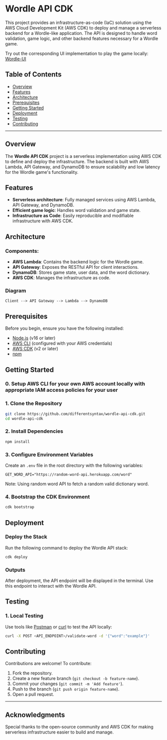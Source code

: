 
# Wordle API CDK

This project provides an infrastructure-as-code (IaC) solution using the AWS Cloud Development Kit (AWS CDK) to deploy and manage a serverless backend for a Wordle-like application. The API is designed to handle word validation, game logic, and other backend features necessary for a Wordle game.

Try out the corresponding UI implementation to play the game locally: [Wordle-UI](https://github.com/differentsyntax/wordle-ui)

## Table of Contents

- [Overview](#overview)
- [Features](#features)
- [Architecture](#architecture)
- [Prerequisites](#prerequisites)
- [Getting Started](#getting-started)
- [Deployment](#deployment)
- [Testing](#testing)
- [Contributing](#contributing)

---

## Overview

The **Wordle API CDK** project is a serverless implementation using AWS CDK to define and deploy the infrastructure. The backend is built with AWS Lambda, API Gateway, and DynamoDB to ensure scalability and low latency for the Wordle game's functionality.

## Features

- **Serverless architecture**: Fully managed services using AWS Lambda, API Gateway, and DynamoDB.
- **Efficient game logic**: Handles word validation and game state.
- **Infrastructure as Code**: Easily reproducible and modifiable infrastructure with AWS CDK.

## Architecture

### Components:

- **AWS Lambda**: Contains the backend logic for the Wordle game.
- **API Gateway**: Exposes the RESTful API for client interactions.
- **DynamoDB**: Stores game state, user data, and the word dictionary.
- **AWS CDK**: Manages the infrastructure as code.

### Diagram

```text
Client --> API Gateway --> Lambda --> DynamoDB
```

## Prerequisites

Before you begin, ensure you have the following installed:

- [Node.js](https://nodejs.org/) (v16 or later)
- [AWS CLI](https://aws.amazon.com/cli/) (configured with your AWS credentials)
- [AWS CDK](https://aws.amazon.com/cdk/) (v2 or later)
- [npm](https://www.npmjs.com/)

## Getting Started

### 0. Setup AWS CLI for your own AWS account locally with appropriate IAM access policies for your user

### 1. Clone the Repository

```bash
git clone https://github.com/differentsyntax/wordle-api-cdk.git
cd wordle-api-cdk
```

### 2. Install Dependencies

```bash
npm install
```

### 3. Configure Environment Variables

Create an `.env` file in the root directory with the following variables:

```env
GET_WORD_API="https://random-word-api.herokuapp.com/word"
```
Note: Using random word API to fetch a random valid dictionary word. 

### 4. Bootstrap the CDK Environment

```bash
cdk bootstrap
```

## Deployment

### Deploy the Stack

Run the following command to deploy the Wordle API stack:

```bash
cdk deploy
```

### Outputs

After deployment, the API endpoint will be displayed in the terminal. Use this endpoint to interact with the Wordle API.

## Testing

### 1. Local Testing

Use tools like [Postman](https://www.postman.com/) or [curl](https://curl.se/) to test the API locally:

```bash
curl -X POST <API_ENDPOINT>/validate-word -d '{"word":"example"}'
```

## Contributing

Contributions are welcome! To contribute:

1. Fork the repository.
2. Create a new feature branch (`git checkout -b feature-name`).
3. Commit your changes (`git commit -m 'Add feature'`).
4. Push to the branch (`git push origin feature-name`).
5. Open a pull request.

---

## Acknowledgments

Special thanks to the open-source community and AWS CDK for making serverless infrastructure easier to build and manage.
